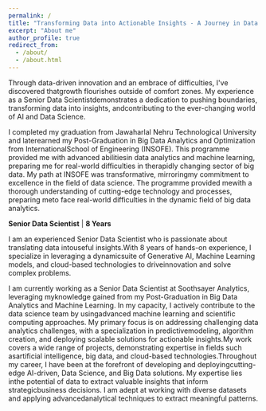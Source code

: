 ```yaml
---
permalink: /
title: "Transforming Data into Actionable Insights - A Journey in Data Science and AI"
excerpt: "About me"
author_profile: true
redirect_from: 
  - /about/
  - /about.html
---
```


Through data-driven innovation and an embrace of difficulties, I've discovered thatgrowth flourishes outside of comfort zones. My experience as a Senior Data Scientistdemonstrates a dedication to pushing boundaries, transforming data into insights, andcontributing to the ever-changing world of AI and Data Science.

I completed my graduation from Jawaharlal Nehru Technological University and laterearned my Post-Graduation in Big Data Analytics and Optimization from InternationalSchool of Engineering (INSOFE). This programme provided me with advanced abilitiesin data analytics and machine learning, preparing me for real-world difficulties in therapidly changing sector of big data. My path at INSOFE was transformative, mirroringmy commitment to excellence in the field of data science. The programme provided mewith a thorough understanding of cutting-edge technology and processes, preparing meto face real-world difficulties in the dynamic field of big data analytics.


**Senior Data Scientist** | **8 Years**

I am an experienced Senior Data Scientist who is passionate about translating data intouseful insights.With 8 years of hands-on experience, I specialize in leveraging a dynamicsuite of Generative AI, Machine Learning models, and cloud-based technologies to driveinnovation and solve complex problems.

I am currently working as a Senior Data Scientist at Soothsayer Analytics, leveraging myknowledge gained from my Post-Graduation in Big Data Analytics and Machine
Learning. In my capacity, I actively contribute to the data science team by usingadvanced machine learning and scientific computing approaches. My primary focus is
on addressing challenging data analytics challenges, with a specialization in predictivemodeling, algorithm creation, and deploying scalable solutions for actionable insights.My work covers a wide range of projects, demonstrating expertise in fields such asartificial intelligence, big data, and cloud-based technologies.Throughout my career, I have been at the forefront of developing and deployingcutting-edge AI-driven, Data Science, and Big Data solutions. My expertise lies inthe potential of data to extract valuable insights that inform strategicbusiness decisions. I am adept at working with diverse datasets and applying advancedanalytical techniques to extract meaningful patterns.

